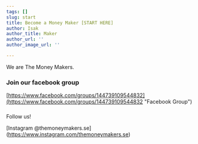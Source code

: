 ```yaml
---
tags: []
slug: start
title: Become a Money Maker [START HERE]
author: Isak
author_title: Maker
author_url: ''
author_image_url: ''

---
```

We are The Money Makers.

### Join our facebook group

[https://www.facebook.com/groups/144739109544832](https://www.facebook.com/groups/144739109544832 "Facebook Group")

###   
Follow us!

\[Instagram @themoneymakers.se\](https://www.instagram.com/themoneymakers.se)